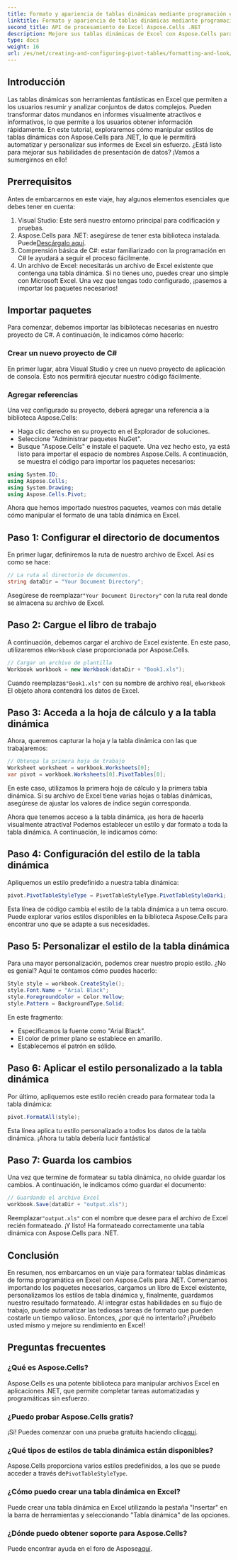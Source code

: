 ```yaml
---
title: Formato y apariencia de tablas dinámicas mediante programación en .NET
linktitle: Formato y apariencia de tablas dinámicas mediante programación en .NET
second_title: API de procesamiento de Excel Aspose.Cells .NET
description: Mejore sus tablas dinámicas de Excel con Aspose.Cells para .NET. Aprenda a dar formato, personalizar y automatizar la presentación de sus datos sin esfuerzo.
type: docs
weight: 16
url: /es/net/creating-and-configuring-pivot-tables/formatting-and-look/
---
```

## Introducción
Las tablas dinámicas son herramientas fantásticas en Excel que permiten a los usuarios resumir y analizar conjuntos de datos complejos. Pueden transformar datos mundanos en informes visualmente atractivos e informativos, lo que permite a los usuarios obtener información rápidamente. En este tutorial, exploraremos cómo manipular estilos de tablas dinámicas con Aspose.Cells para .NET, lo que le permitirá automatizar y personalizar sus informes de Excel sin esfuerzo. ¿Está listo para mejorar sus habilidades de presentación de datos? ¡Vamos a sumergirnos en ello!
## Prerrequisitos
Antes de embarcarnos en este viaje, hay algunos elementos esenciales que debes tener en cuenta:
1. Visual Studio: Este será nuestro entorno principal para codificación y pruebas.
2.  Aspose.Cells para .NET: asegúrese de tener esta biblioteca instalada. Puede[Descárgalo aquí](https://releases.aspose.com/cells/net/).
3. Comprensión básica de C#: estar familiarizado con la programación en C# le ayudará a seguir el proceso fácilmente.
4. Un archivo de Excel: necesitarás un archivo de Excel existente que contenga una tabla dinámica. Si no tienes uno, puedes crear uno simple con Microsoft Excel.
Una vez que tengas todo configurado, ¡pasemos a importar los paquetes necesarios!
## Importar paquetes
Para comenzar, debemos importar las bibliotecas necesarias en nuestro proyecto de C#. A continuación, le indicamos cómo hacerlo:
### Crear un nuevo proyecto de C#
En primer lugar, abra Visual Studio y cree un nuevo proyecto de aplicación de consola. Esto nos permitirá ejecutar nuestro código fácilmente.
### Agregar referencias
Una vez configurado su proyecto, deberá agregar una referencia a la biblioteca Aspose.Cells:
- Haga clic derecho en su proyecto en el Explorador de soluciones.
- Seleccione "Administrar paquetes NuGet".
- Busque "Aspose.Cells" e instale el paquete.
Una vez hecho esto, ya está listo para importar el espacio de nombres Aspose.Cells. A continuación, se muestra el código para importar los paquetes necesarios:
```csharp
using System.IO;
using Aspose.Cells;
using System.Drawing;
using Aspose.Cells.Pivot;
```
Ahora que hemos importado nuestros paquetes, veamos con más detalle cómo manipular el formato de una tabla dinámica en Excel.
## Paso 1: Configurar el directorio de documentos
En primer lugar, definiremos la ruta de nuestro archivo de Excel. Así es como se hace:
```csharp
// La ruta al directorio de documentos.
string dataDir = "Your Document Directory";
```
 Asegúrese de reemplazar`"Your Document Directory"` con la ruta real donde se almacena su archivo de Excel.
## Paso 2: Cargue el libro de trabajo
 A continuación, debemos cargar el archivo de Excel existente. En este paso, utilizaremos el`Workbook` clase proporcionada por Aspose.Cells.
```csharp
// Cargar un archivo de plantilla
Workbook workbook = new Workbook(dataDir + "Book1.xls");
```
 Cuando reemplazas`"Book1.xls"` con su nombre de archivo real, el`workbook` El objeto ahora contendrá los datos de Excel.
## Paso 3: Acceda a la hoja de cálculo y a la tabla dinámica
Ahora, queremos capturar la hoja y la tabla dinámica con las que trabajaremos:
```csharp
// Obtenga la primera hoja de trabajo
Worksheet worksheet = workbook.Worksheets[0];
var pivot = workbook.Worksheets[0].PivotTables[0];
```
En este caso, utilizamos la primera hoja de cálculo y la primera tabla dinámica. Si su archivo de Excel tiene varias hojas o tablas dinámicas, asegúrese de ajustar los valores de índice según corresponda.

Ahora que tenemos acceso a la tabla dinámica, ¡es hora de hacerla visualmente atractiva! Podemos establecer un estilo y dar formato a toda la tabla dinámica. A continuación, le indicamos cómo:
## Paso 4: Configuración del estilo de la tabla dinámica
Apliquemos un estilo predefinido a nuestra tabla dinámica:
```csharp
pivot.PivotTableStyleType = PivotTableStyleType.PivotTableStyleDark1;
```
Esta línea de código cambia el estilo de la tabla dinámica a un tema oscuro. Puede explorar varios estilos disponibles en la biblioteca Aspose.Cells para encontrar uno que se adapte a sus necesidades.
## Paso 5: Personalizar el estilo de la tabla dinámica
Para una mayor personalización, podemos crear nuestro propio estilo. ¿No es genial? Aquí te contamos cómo puedes hacerlo:
```csharp
Style style = workbook.CreateStyle();
style.Font.Name = "Arial Black";
style.ForegroundColor = Color.Yellow;
style.Pattern = BackgroundType.Solid;
```
En este fragmento:
- Especificamos la fuente como "Arial Black".
- El color de primer plano se establece en amarillo.
- Establecemos el patrón en sólido.
## Paso 6: Aplicar el estilo personalizado a la tabla dinámica
Por último, apliquemos este estilo recién creado para formatear toda la tabla dinámica:
```csharp
pivot.FormatAll(style);
```
Esta línea aplica tu estilo personalizado a todos los datos de la tabla dinámica. ¡Ahora tu tabla debería lucir fantástica!
## Paso 7: Guarda los cambios
Una vez que termine de formatear su tabla dinámica, no olvide guardar los cambios. A continuación, le indicamos cómo guardar el documento:
```csharp
// Guardando el archivo Excel
workbook.Save(dataDir + "output.xls");
```
 Reemplazar`"output.xls"` con el nombre que desee para el archivo de Excel recién formateado. ¡Y listo! Ha formateado correctamente una tabla dinámica con Aspose.Cells para .NET.
## Conclusión
En resumen, nos embarcamos en un viaje para formatear tablas dinámicas de forma programática en Excel con Aspose.Cells para .NET. Comenzamos importando los paquetes necesarios, cargamos un libro de Excel existente, personalizamos los estilos de tabla dinámica y, finalmente, guardamos nuestro resultado formateado. Al integrar estas habilidades en su flujo de trabajo, puede automatizar las tediosas tareas de formato que pueden costarle un tiempo valioso. Entonces, ¿por qué no intentarlo? ¡Pruébelo usted mismo y mejore su rendimiento en Excel!
## Preguntas frecuentes
### ¿Qué es Aspose.Cells?
Aspose.Cells es una potente biblioteca para manipular archivos Excel en aplicaciones .NET, que permite completar tareas automatizadas y programáticas sin esfuerzo.
### ¿Puedo probar Aspose.Cells gratis?
 ¡Sí! Puedes comenzar con una prueba gratuita haciendo clic[aquí](https://releases.aspose.com).
### ¿Qué tipos de estilos de tabla dinámica están disponibles?
 Aspose.Cells proporciona varios estilos predefinidos, a los que se puede acceder a través de`PivotTableStyleType`.
### ¿Cómo puedo crear una tabla dinámica en Excel?
Puede crear una tabla dinámica en Excel utilizando la pestaña "Insertar" en la barra de herramientas y seleccionando "Tabla dinámica" de las opciones.
### ¿Dónde puedo obtener soporte para Aspose.Cells?
 Puede encontrar ayuda en el foro de Aspose[aquí](https://forum.aspose.com/c/cells/9).